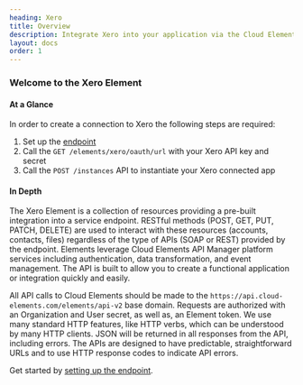 ```yaml
---
heading: Xero
title: Overview
description: Integrate Xero into your application via the Cloud Elements APIs.
layout: docs
order: 1
---
```


### Welcome to the Xero Element


#### At a Glance

In order to create a connection to Xero the following steps are required:

1. Set up the [endpoint](xero-endpoint-setup.html)
2. Call the `GET /elements/xero/oauth/url` with your Xero API key and secret
3. Call the `POST /instances` API to instantiate your Xero connected app

#### In Depth

The Xero Element is a collection of resources providing a pre-built integration into a service endpoint. RESTful methods (POST, GET, PUT, PATCH, DELETE) are used to interact with these resources (accounts, contacts, files) regardless of the type of APIs (SOAP or REST) provided by the endpoint. Elements leverage Cloud Elements API Manager platform services including authentication, data transformation, and event management.  The API is built to allow you to create a functional application or integration quickly and easily.

All API calls to Cloud Elements should be made to the `https://api.cloud-elements.com/elements/api-v2` base domain. Requests are authorized with an Organization and User secret, as well as, an Element token.  We use many standard HTTP features, like HTTP verbs, which can be understood by many HTTP clients. JSON will be returned in all responses from the API, including errors. The APIs are designed to have predictable, straightforward URLs and to use HTTP response codes to indicate API errors.

Get started by [setting up the endpoint](xero-endpoint-setup.html).

